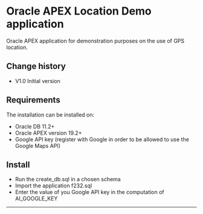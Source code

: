 # Oracle APEX Location Demo application
Oracle APEX application for demonstration purposes on the use of GPS location. 

## Change history
- V1.0    Initial version

## Requirements
The installation can be installed on:
- Oracle DB 11.2+
- Oracle APEX version 19.2+
- Google API key (register with Google in order to be allowed to use the Google Maps API)

## Install
- Run the create_db.sql in a chosen schema
- Import the application f232.sql
- Enter the value of you Google API key in the computation of AI_GOOGLE_KEY
---
